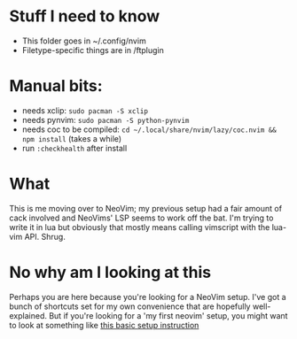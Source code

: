 # Stuff I need to know

- This folder goes in ~/.config/nvim
- Filetype-specific things are in /ftplugin

# Manual bits:
- needs xclip: `sudo pacman -S xclip`
- needs pynvim: `sudo pacman -S python-pynvim`
- needs coc to be compiled: `cd ~/.local/share/nvim/lazy/coc.nvim && npm install` (takes a while)
- run `:checkhealth` after install

# What

This is me moving over to NeoVim; my previous setup had a fair amount of cack involved and NeoVims' LSP seems to work off the bat.
I'm trying to write it in lua but obviously that mostly means calling vimscript with the lua-vim API. Shrug.

# No why am I looking at this

Perhaps you are here because you're looking for a NeoVim setup. I've got a bunch
of shortcuts set for my own convenience that are hopefully well-explained. But
if you're looking for a 'my first neovim' setup, you might want to look at
something like [this basic setup instruction](https://dev.to/elvessousa/my-basic-neovim-setup-253l)
